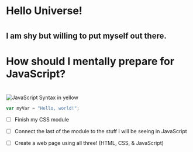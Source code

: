 # <h1> Hello Universe! <h1>

# <h2> I am shy but willing to put myself out there. <h2>

# <h1> How should I mentally prepare for JavaScript? <h1>

![JavaScript Syntax in yellow](https://radicalhub.com/wp-content/uploads/2018/07/javascript.jpg)

``` javascript
var myVar = "Hello, world!";
```
- [ ] Finish my CSS module
- [ ] Connect the last of the module to the stuff I will be seeing in JavaScript
- [ ] Create a web page using all three! (HTML, CSS, & JavaScript)





